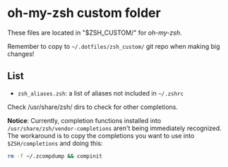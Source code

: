 # oh-my-zsh custom folder

These files are located in "$ZSH_CUSTOM/" for _oh-my-zsh_.

Remember to copy to `~/.dotfiles/zsh_custom/` git repo when making big changes!

## List

- `zsh_aliases.zsh`: a list of aliases not included in `~/.zshrc`

Check /usr/share/zsh/ dirs to check for other completions.

**Notice**: Currently, completion functions installed into `/usr/share/zsh/vendor-completions` aren't being immediately recognized.  The workaround is to copy the completions you want to use into `$ZSH/completions` and doing this:

```bash
rm -f ~/.zcompdump && compinit
```
